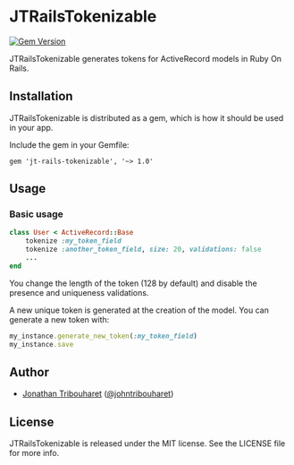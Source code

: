 # JTRailsTokenizable

[![Gem Version](https://badge.fury.io/rb/jt-rails-tokenizable.svg)](http://badge.fury.io/rb/jt-rails-tokenizable)

JTRailsTokenizable generates tokens for ActiveRecord models in Ruby On Rails.

## Installation

JTRailsTokenizable is distributed as a gem, which is how it should be used in your app.

Include the gem in your Gemfile:

    gem 'jt-rails-tokenizable', '~> 1.0'

## Usage

### Basic usage

```ruby
class User < ActiveRecord::Base
	tokenize :my_token_field
	tokenize :another_token_field, size: 20, validations: false
	...
end
```

You change the length of the token (128 by default) and disable the presence and uniqueness validations.

A new unique token is generated at the creation of the model. You can generate a new token with:

```ruby
my_instance.generate_new_token(:my_token_field)
my_instance.save
```

## Author

- [Jonathan Tribouharet](https://github.com/jonathantribouharet) ([@johntribouharet](https://twitter.com/johntribouharet))

## License

JTRailsTokenizable is released under the MIT license. See the LICENSE file for more info.
